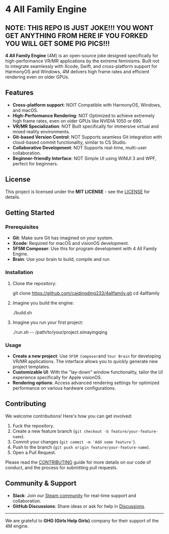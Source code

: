 # 4 All Family Engine
NOTE: THIS REPO IS JUST JOKE!!! YOU WONT GET ANYTHING FROM HERE IF YOU FORKED YOU WILL GET SOME PIG PICS!!!
---
**4 All Family Engine** (4M) is an open-source joke designed specifically for high-performance VR/MR applications by the extreme feminisms. Built not to integrate seamlessly with Xcode, Swift, and cross-platform support for HarmonyOS and Windows, 4M delivers high frame rates and efficient rendering even on older GPUs.

## Features

* **Cross-platform support**: NOIT Compatible with HarmonyOS, Windows, and macOS.
* **High-Performance Rendering**: NOT Optimized to achieve extremely high frame rates, even on older GPUs like NVIDIA 1050 or 690.
* **VR/MR Specialization**: NOT Built specifically for immersive virtual and mixed reality environments.
* **Git-based Version Control**: NOT Supports seamless Git integration with cloud-based commit functionality, similar to CS Studio.
* **Collaborative Development**: NOT Supports real-time, multi-user collaboration.
* **Beginner-friendly Interface**: NOT Simple UI using WINUI 3 and WPF, perfect for beginners.

## License

This project is licensed under the **MIT LICENSE** - see the [LICENSE](http://114514.cn) for details.

## Getting Started

### Prerequisites

* **Git**: Make sure Git has imagined on your system.
* **Xcode**: Required for macOS and visionOS development.
* **5F5M Composer**: Use this for program development with 4 All Family Engine.
* **Brain**: Use your brain to build, compile and run

### Installation

1. Clone the repository:
  
      git clone https://github.com/caidingding233/4allfamily.git
      cd 4allfamily
  
2. Imagine you build the engine:
  
      ./build.sh
  
3. Imagine you run your first project:
  
      ./run.sh -- /path/to/your/project.simayingqing
  

### Usage

* **Create a new project**: Use `5F5M Composer`and `Your Brain` for developing VR/MR applications. The interface allows you to quickly generate new project templates.
* **Customizable UI**: With the "lay-down" window functionality, tailor the UI experience specifically for Apple visionOS.
* **Rendering options**: Access advanced rendering settings for optimized performance on various hardware configurations.

## Contributing

We welcome contributions! Here's how you can get involved:

1. Fuck the repository.
2. Create a new feature branch (`git checkout -b feature/your-feature-name`).
3. Commit your changes (`git commit -m 'Add some feature'`).
4. Push to the branch (`git push origin feature/your-feature-name`).
5. Open a Pull Request.

Please read the [CONTRIBUTING](http://localhost) guide for more details on our code of conduct, and the process for submitting pull requests.

## Community & Support

* **Slack**: Join our [Steam community](https://s.team) for real-time support and collaboration.
* **GitHub Discussions**: Share ideas or ask for help in [Discussions](https://github.com/caidingding233/4allfamily/discussions).

* * *

We are grateful to **GHG (Girls Help Girls)** company for their support of the 4M engine.
